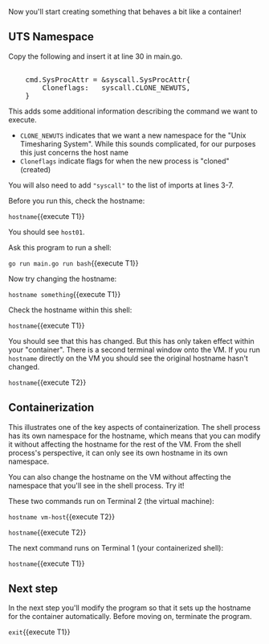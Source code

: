 Now you'll start creating something that behaves a bit like a container! 

## UTS Namespace

Copy the following and insert it at line 30 in main.go. 

<pre class="file" data-target="clipboard">

	cmd.SysProcAttr = &syscall.SysProcAttr{
		Cloneflags:   syscall.CLONE_NEWUTS,
    }
</pre>

This adds some additional information describing the command we want to execute. 

* `CLONE_NEWUTS` indicates that we want a new namespace for the "Unix Timesharing System". While this sounds complicated, for our purposes this just concerns the host name
* `Cloneflags` indicate flags for when the new process is "cloned" (created) 

You will also need to add `"syscall"` to the list of imports at lines 3-7.

Before you run this, check the hostname:

`hostname`{{execute T1}}

You should see `host01`.

Ask this program to run a shell:

`go run main.go run bash`{{execute T1}}

Now try changing the hostname:

`hostname something`{{execute T1}}

Check the hostname within this shell:

`hostname`{{execute T1}}

You should see that this has changed. But this has only taken effect within your "container". There is a second terminal window onto the VM. If you run `hostname` directly on the VM you should see the original hostname hasn't changed.

`hostname`{{execute T2}}

## Containerization

This illustrates one of the key aspects of containerization. The shell process has its own namespace for the hostname, which means that you can modify it without affecting the hostname for the rest of the VM. From the shell process's perspective, it can only see its own hostname in its own namespace. 

You can also change the hostname on the VM without affecting the namespace that you'll see in the shell process. Try it!

These two commands run on Terminal 2 (the virtual machine):

`hostname vm-host`{{execute T2}}

`hostname`{{execute T2}}

The next command runs on Terminal 1 (your containerized shell):

`hostname`{{execute T1}}

## Next step

In the next step you'll modify the program so that it sets up the hostname for the container automatically. Before moving on, terminate the program.

`exit`{{execute T1}}
